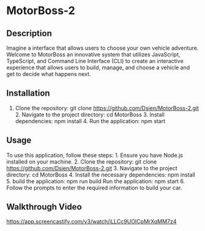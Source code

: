 # MotorBoss-2

## Description
Imagine a interface that allows users to choose your own vehicle adventure. Welcome to MotorBoss an innovative system that utilizes JavaScript, TypeScript, and Command Line Interface (CLI) to create an interactive experience that allows users to build, manage, and choose a vehicle and get to decide what happens next. 

## Installation
1. Clone the repository: git clone https://github.com/Dsien/MotorBoss-2.git 2. Navigate to the project directory: cd MotorBoss 3. Install dependencies: npm install 4. Run the application: npm start

## Usage
To use this application, follow these steps: 1. Ensure you have Node.js installed on your machine. 2. Clone the repository: git clone https://github.com/Dsien/MotorBoss-2.git 3. Navigate to the project directory: cd MotorBoss 4. Install the necessary dependencies: npm install 5. build the application: npm run build
Run the application:
npm start 6. Follow the prompts to enter the required information to build your car.

## Walkthrough Video 
https://app.screencastify.com/v3/watch/iLLCc9UOICpMrXqMM7z4